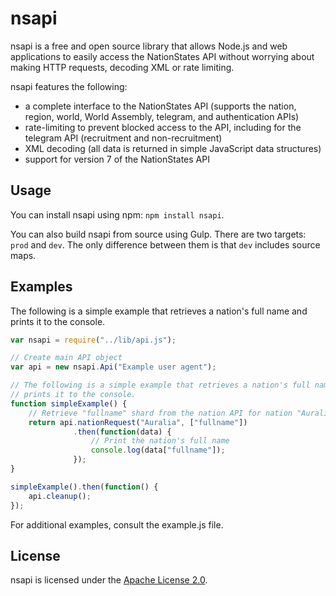 # nsapi #

nsapi is a free and open source library that allows Node.js and web 
applications to easily access the NationStates API without worrying about 
making HTTP requests, decoding XML or rate limiting.

nsapi features the following:
* a complete interface to the NationStates API (supports the nation, region,
  world, World Assembly, telegram, and authentication APIs)
* rate-limiting to prevent blocked access to the API, including for the 
  telegram API (recruitment and non-recruitment)
* XML decoding (all data is returned in simple JavaScript data structures)
* support for version 7 of the NationStates API

## Usage ##

You can install nsapi using npm: `npm install nsapi`.

You can also build nsapi from source using Gulp. There are two targets: `prod`
and `dev`. The only difference between them is that `dev` includes source maps.

## Examples ##

The following is a simple example that retrieves a nation's full name and prints 
it to the console.

```js
var nsapi = require("../lib/api.js");

// Create main API object
var api = new nsapi.Api("Example user agent");

// The following is a simple example that retrieves a nation's full name and
// prints it to the console.
function simpleExample() {
    // Retrieve "fullname" shard from the nation API for nation "Auralia"
    return api.nationRequest("Auralia", ["fullname"])
              .then(function(data) {
                  // Print the nation's full name
                  console.log(data["fullname"]);
              });
}

simpleExample().then(function() {
    api.cleanup();
});
```

For additional examples, consult the example.js file.

## License ##

nsapi is licensed under the [Apache License 2.0](http://www.apache.org/licenses/LICENSE-2.0).
